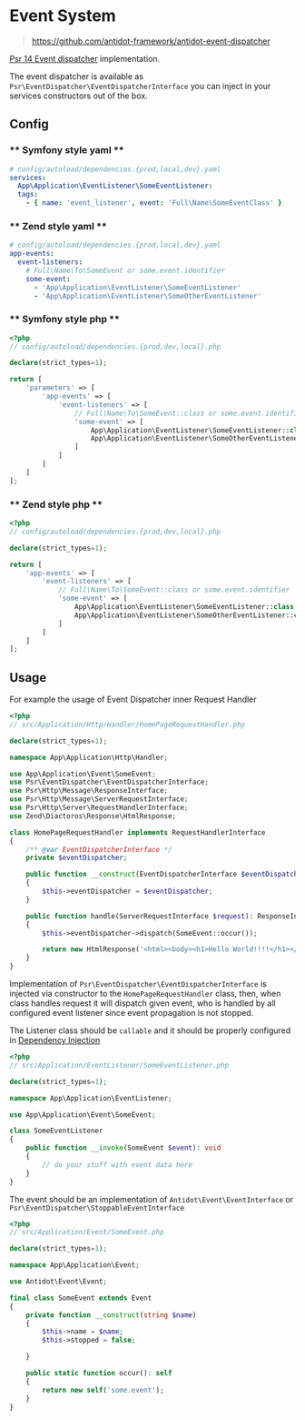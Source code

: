 # Event System

> https://github.com/antidot-framework/antidot-event-dispatcher

[Psr 14 Event dispatcher](https://github.com/php-fig/event-dispatcher) implementation.

The event dispatcher is available as `Psr\EventDispatcher\EventDispatcherInterface` you can inject in your services constructors out of the box.

## Config

<!-- tabs:start -->

### ** Symfony style yaml **

````yaml
# config/autoload/dependencies.{prod,local,dev}.yaml
services:
  App\Application\EventListener\SomeEventListener:
  tags:
    - { name: 'event_listener', event: 'Full\Name\SomeEventClass' }
````

### ** Zend style yaml **

````yaml
# config/autoload/dependencies.{prod,local,dev}.yaml
app-events:
  event-listeners:
    # Full\Name\To\SomeEvent or some.event.identifier
    some-event:
      - 'App\Application\EventListener\SomeEventListener'
      - 'App\Application\EventListener\SomeOtherEventListener'
````

### ** Symfony style php **

````php
<?php
// config/autoload/dependencies.{prod,dev,local}.php

declare(strict_types=1);

return [
    'parameters' => [
        'app-events' => [
            'event-listeners' => [
                // Full\Name\To\SomeEvent::class or some.event.identifier
                'some-event' => [
                    App\Application\EventListener\SomeEventListener::class,
                    App\Application\EventListener\SomeOtherEventListener::class,
                ]    
            ]
        ]
    ]
];
````

### ** Zend style php **

````php
<?php
// config/autoload/dependencies.{prod,dev,local}.php

declare(strict_types=1);

return [
    'app-events' => [
        'event-listeners' => [
            // Full\Name\To\SomeEvent::class or some.event.identifier
            'some-event' => [
                App\Application\EventListener\SomeEventListener::class,
                App\Application\EventListener\SomeOtherEventListener::class,
            ]    
        ]
    ]
];
````

<!-- tabs:end -->

## Usage

For example the usage of Event Dispatcher inner Request Handler

````php
<?php
// src/Application/Http/Handler/HomePageRequestHandler.php

declare(strict_types=1);

namespace App\Application\Http\Handler;

use App\Application\Event\SomeEvent;
use Psr\EventDispatcher\EventDispatcherInterface;
use Psr\Http\Message\ResponseInterface;
use Psr\Http\Message\ServerRequestInterface;
use Psr\Http\Server\RequestHandlerInterface;
use Zend\Diactoros\Response\HtmlResponse;

class HomePageRequestHandler implements RequestHandlerInterface
{
    /** @var EventDispatcherInterface */
    private $eventDispatcher;

    public function __construct(EventDispatcherInterface $eventDispatcher)
    {
        $this->eventDispatcher = $eventDispatcher;
    }

    public function handle(ServerRequestInterface $request): ResponseInterface
    {
        $this->eventDispatcher->dispatch(SomeEvent::occur());

        return new HtmlResponse('<html><body><h1>Hello World!!!!</h1></body></html>');
    }
}
````

Implementation of `Psr\EventDispatcher\EventDispatcherInterface` is injected via constructor to the `HomePageRequestHandler` class, then, when class handles request it will dispatch given event, who is handled by all configured event listener since event propagation is not stopped.

The Listener class should be `callable` and it should be properly configured in [Dependency Injection](/#Dependency-Injection)

````php
<?php
// src/Application/EventListener/SomeEventListener.php

declare(strict_types=1);

namespace App\Application\EventListener;

use App\Application\Event\SomeEvent;

class SomeEventListener
{
    public function __invoke(SomeEvent $event): void
    {
        // do your stuff with event data here
    }
}
````

The event should be an implementation of `Antidot\Event\EventInterface` or `Psr\EventDispatcher\StoppableEventInterface`

````php
<?php
// src/Application/Event/SomeEvent.php

declare(strict_types=1);

namespace App\Application\Event;

use Antidot\Event\Event;

final class SomeEvent extends Event
{
    private function __construct(string $name)
    {
        $this->name = $name;
        $this->stopped = false;

    }

    public static function occur(): self
    {
        return new self('some.event');
    }
}
````
